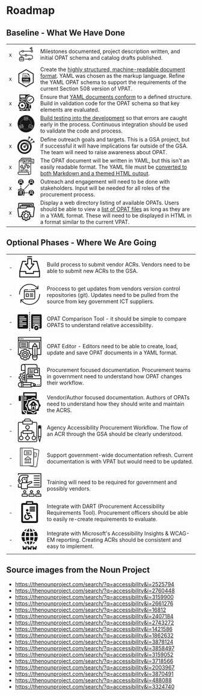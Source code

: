 # Roadmap

## Baseline - What We Have Done

<table>
  <tr><td> x </td><td> <img src="/docs/images/noun_milestone_2525794.svg"> </td><td> Milestones documented, project description written, and initial OPAT schema and catalog drafts published. </td></tr>
  <tr><td> x </td><td> <img src="/docs/images/noun_yaml_file_document_2760448.svg"> </td><td> Create the <a href="/blob/main/catalog/2.4-edition-wcag-2.0-508-en.yaml">highly structured, machine-readable document format</a>. YAML was chosen as the markup language. Refine the YAML OPAT schema to support the requirements of the current Section 508 version of VPAT. </td></tr>
  <tr><td> x </td><td> <img src="/docs/images/noun_construct_validity_3159900.svg"> </td><td> Ensure that <a href="/blob/main/schema/opat-0.1.0.json">YAML documents conform</a> to a defined structure. Build in validation code for the OPAT schema so that key elements are evaluated. </td></tr>
  <tr><td> x </td><td> <img src="/docs/images/noun_continuous_deployment_2661276.svg"> </td><td> <a href="/tree/main/tests">Build testing into the development</a> so that errors are caught early in the process. Continuous integration should be used to validate the code and process. </td></tr>
  <tr><td> x </td><td> <img src="/docs/images/noun_Target_16812.svg"> </td><td> Define outreach goals and targets. This is a GSA project, but if successful it will have implications far outside of the GSA. The team will need to raise awareness about OPAT. </td></tr>
  <tr><td> x </td><td> <img src="/docs/images/noun_html_2407184.svg"> </td><td> The OPAT document will be written in YAML, but this isn't an easily readable format. The YAML file must be <a href="/tree/main/opat">converted to both Markdown and a themed HTML output</a>. </td></tr>
  <tr><td> x </td><td> <img src="/docs/images/noun_Stakeholders_2743272.svg">  </td><td> Outreach and engagement will need to be done with stakeholders. Input will be needed for all roles of the procurement process. </td></tr>
  <tr><td> x </td><td> <img src="/docs/images/noun_directory_1421586.svg"> </td><td> Display a web directory listing of available OPATs. Users should be able to view a <a href="https://federalist-02947dd8-86df-467a-b2af-4c5b94c5b1f0.app.cloud.gov/site/gsa/opat-website/opat/">list of OPAT files</a> as long as they are in a YAML format. These will need to be displayed in HTML in a format similar to the current VPAT. </td></tr>
</table>

## Optional Phases - Where We Are Going

<table>
  <tr><td> - </td><td> <img src="/docs/images/noun_submit_1862632.svg"> </td><td> Build process to submit vendor ACRs. Vendors need to be able to submit new ACRs to the GSA. </td></tr>
  <tr><td> - </td><td> <img src="/docs/images/noun_update_3878124.svg"> </td><td> Proccess to get updates from vendors version control repositories (git). Updates need to be pulled from the source from key government ICT suppliers. </td></tr>
  <tr><td> - </td><td> <img src="/docs/images/noun_comparison_3858497.svg/"> </td><td> OPAT Comparison Tool - it should be simple to compare OPATS to understand relative accessibility.  </td></tr>
  <tr><td> - </td><td> <img src="/docs/images/noun_text editor_2245371.svg"> </td><td> OPAT Editor - Editors need to be able to create, load, update and save OPAT documents in a YAML format. </td></tr>
  <tr><td> - </td><td> <img src="/docs/images/noun_documentation_3159052.svg"> </td><td> Procurement focused documentation. Procurement teams in government need to understand how OPAT changes their workflow. </td></tr>
  <tr><td> - </td><td> <img src="/docs/images/noun_documentation_3718566.svg"> </td><td> Vendor/Author focused documentation. Authors of OPATs need to understand how they should write and maintain the ACRS. </td></tr>
  <tr><td> - </td><td> <img src="/docs/images/noun_Workflow_1326943.svg"> </td><td> Agency Accessibility Procurement Workflow. The flow of an ACR through the GSA should be clearly understood. </td></tr>
  <tr><td> - </td><td> <img src="/docs/images/noun_Legal Studies_2003967.svg"> </td><td> Support government-wide documentation refresh. Current documentation is with VPAT but would need to be updated. </td></tr>
  <tr><td> - </td><td> <img src="/docs/images/noun_training_3870491.svg"> </td><td> Training will need to be required for government and possibly vendors. </td></tr>
  <tr><td> - </td><td> <img src="/docs/images/noun_Accessibility_488088.svg"> </td><td> Integrate with DART (Procurement Accessibility Requirements Tool). Procurement officers should be able to easily re-create requirements to evaluate. </td></tr>
  <tr><td> - </td><td> <img src="/docs/images/noun_www_3324740.svg"> </td><td> Integrate with Microsoft's Accessibility Insights & WCAG-EM reporting. Creating ACRs should be consistent and easy to implement. </td></tr>
</table>

## Source images from the Noun Project

- https://thenounproject.com/search/?q=accessibility&i=2525794
- https://thenounproject.com/search/?q=accessibility&i=2760448
- https://thenounproject.com/search/?q=accessibility&i=3159900
- https://thenounproject.com/search/?q=accessibility&i=2661276
- https://thenounproject.com/search/?q=accessibility&i=16812
- https://thenounproject.com/search/?q=accessibility&i=2407184
- https://thenounproject.com/search/?q=accessibility&i=2743272
- https://thenounproject.com/search/?q=accessibility&i=1421586
- https://thenounproject.com/search/?q=accessibility&i=1862632
- https://thenounproject.com/search/?q=accessibility&i=3878124
- https://thenounproject.com/search/?q=accessibility&i=3858497
- https://thenounproject.com/search/?q=accessibility&i=3159052
- https://thenounproject.com/search/?q=accessibility&i=3718566
- https://thenounproject.com/search/?q=accessibility&i=2003967
- https://thenounproject.com/search/?q=accessibility&i=3870491
- https://thenounproject.com/search/?q=accessibility&i=488088
- https://thenounproject.com/search/?q=accessibility&i=3324740
